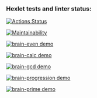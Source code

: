 ### Hexlet tests and linter status:
[![Actions Status](https://github.com/Polina8888/frontend-project-44/workflows/hexlet-check/badge.svg)](https://github.com/Polina8888/frontend-project-44/actions)

[![Maintainability](https://api.codeclimate.com/v1/badges/448428b1bd27af045bee/maintainability)](https://codeclimate.com/github/Polina8888/frontend-project-44/maintainability)

[![brain-even demo](https://asciinema.org/a/551872.svg)](https://asciinema.org/a/551872)

[![brain-calc demo](https://asciinema.org/a/5cvi7k8ncTrobUtcpjIryOjay.svg)](https://asciinema.org/a/5cvi7k8ncTrobUtcpjIryOjay)

[![brain-gcd demo](https://asciinema.org/a/UOFzdfhNkd3dGJte0eWwYmldz.svg)](https://asciinema.org/a/UOFzdfhNkd3dGJte0eWwYmldz)

[![brain-progression demo](https://asciinema.org/a/dx62OdBNINF8nH8RmyKQ4tcsm.svg)](https://asciinema.org/a/dx62OdBNINF8nH8RmyKQ4tcsm)

[![brain-prime demo](https://asciinema.org/a/kstRuhaHoGUc3ctDQQF9BL29J.svg)](https://asciinema.org/a/kstRuhaHoGUc3ctDQQF9BL29J)
